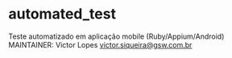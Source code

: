 # automated_test
Teste automatizado em aplicação mobile (Ruby/Appium/Android) 
MAINTAINER: Victor Lopes <victor.siqueira@gsw.com.br>



